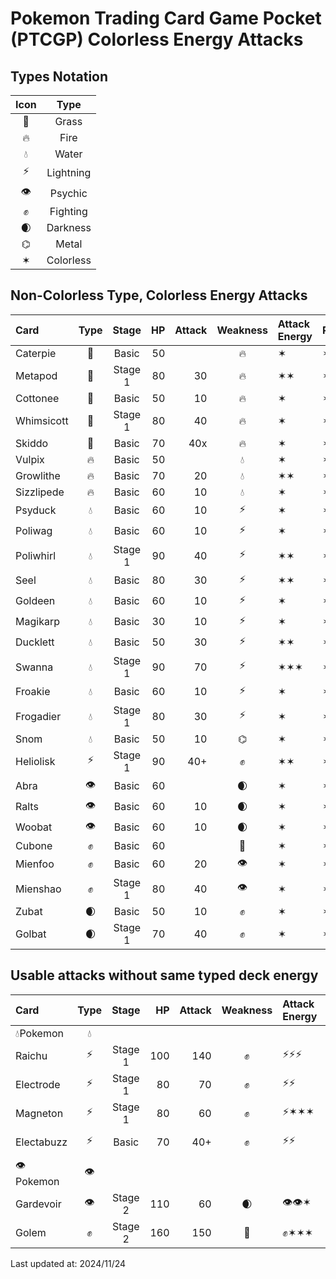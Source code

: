 # Pokemon Trading Card Game Pocket (PTCGP) Colorless Energy Attacks

## Types Notation

| Icon | Type |
|:-:|:-:|
| 🥬 | Grass |
| 🔥 | Fire |
| 💧 | Water |
| ⚡ | Lightning |
| 👁️ | Psychic |
| ✊ | Fighting |
| 🌒 | Darkness |
| ⌬ | Metal |
| ✶ | Colorless |

## Non-Colorless Type, Colorless Energy Attacks

| Card | Type | Stage | HP | Attack | Weakness | Attack Energy | Retreat |
|:-|:-:|:-:|-:|-:|:-:|:-|:-|
| Caterpie | 🥬 | Basic | 50 |  | 🔥 | ✶ | ✶✶ |
| Metapod | 🥬 | Stage 1 | 80 | 30 | 🔥 | ✶✶ | ✶✶ |
| Cottonee | 🥬 | Basic | 50 | 10 | 🔥 | ✶ | ✶ |
| Whimsicott | 🥬 | Stage 1 | 80 | 40 | 🔥 | ✶ | ✶ |
| Skiddo | 🥬 | Basic | 70 | 40x | 🔥 | ✶ | ✶ |
| Vulpix | 🔥 | Basic | 50 |  | 💧 | ✶ | ✶ |
| Growlithe | 🔥 | Basic | 70 | 20 | 💧 | ✶✶ | ✶ |
| Sizzlipede | 🔥 | Basic | 60 | 10 | 💧 | ✶ | ✶ |
| Psyduck | 💧 | Basic | 60 | 10 | ⚡ | ✶ | ✶ |
| Poliwag | 💧 | Basic | 60 | 10 | ⚡ | ✶ | ✶ |
| Poliwhirl | 💧 | Stage 1 | 90 | 40 | ⚡ | ✶✶ | ✶✶ |
| Seel | 💧 | Basic | 80 | 30 | ⚡ | ✶✶ | ✶✶ |
| Goldeen | 💧 | Basic | 60 | 10 | ⚡ | ✶ | ✶ |
| Magikarp | 💧 | Basic | 30 | 10 | ⚡ | ✶ | ✶ |
| Ducklett | 💧 | Basic | 50 | 30 | ⚡ | ✶✶ | ✶ |
| Swanna | 💧 | Stage 1 | 90 | 70 | ⚡ | ✶✶✶ | ✶ |
| Froakie | 💧 | Basic | 60 | 10 | ⚡ | ✶ | ✶ |
| Frogadier | 💧 | Stage 1 | 80 | 30 | ⚡ | ✶ | ✶ |
| Snom | 💧 | Basic | 50 | 10 | ⌬ | ✶ | ✶ |
| Heliolisk | ⚡ | Stage 1 | 90 | 40+ | ✊ | ✶✶ | ✶ |
| Abra | 👁️ | Basic | 60 |  | 🌒 | ✶ | ✶ |
| Ralts | 👁️ | Basic | 60 | 10 | 🌒 | ✶ | ✶ |
| Woobat | 👁️ | Basic | 60 | 10 | 🌒 | ✶ | ✶ |
| Cubone | ✊️ | Basic | 60 |  | 🥬 | ✶ | ✶ |
| Mienfoo | ✊️ | Basic | 60 | 20 | 👁️ | ✶ | ✶ |
| Mienshao | ✊️ | Stage 1 | 80 | 40 | 👁️ | ✶ | ✶ |
| Zubat | 🌒️ | Basic | 50 | 10 | ️✊️ | ✶ | ✶ |
| Golbat | 🌒️️ | Stage 1 | 70 | 40 | ✊ | ✶ | ✶ |

## Usable attacks without same typed deck energy

| Card | Type | Stage | HP | Attack | Weakness | Attack Energy | Retreat | Requirement |
|:-|:-:|:-:|-:|-:|:-:|:-|:-|:-|
| 💧Pokemon | 💧 ||||||| Misty |
| Raichu | ⚡ | Stage 1 | 100 | 140 | ✊ | ⚡⚡⚡ | ✶ | Magneton, Lt. Surge |
| Electrode | ⚡ | Stage 1 | 80 | 70 | ✊ | ⚡⚡ |  | Magneton, Lt. Surge |
| Magneton | ⚡ | Stage 1 | 80 | 60 | ✊ | ⚡✶✶✶ | ✶✶ |  |
| Electabuzz | ⚡ | Basic | 70 | 40+ | ✊ | ⚡⚡ | ✶ | Magneton, Lt. Surge |
| 👁️Pokemon | 👁️ ||||||| Gardevoir |
| Gardevoir | 👁️ | Stage 2 | 110 | 60 | 🌒 | 👁️👁️✶️ | ✶✶ |  |
| Golem | ✊️ | Stage 2 | 160 | 150 | ️🥬 | ✊️✶✶✶ | ✶✶✶✶ | Brock |

Last updated at: 2024/11/24
